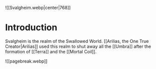 ![[Svalgheim.webp|center|768]]
# Introduction
Svalgheim is the realm of the Swallowed World. [[Arilias, the One True Creator|Arilias]] used this realm to shut away all the [[Umbra]] after the formation of [[Terra]] and the [[Mortal Coil]].

![[pagebreak.webp]]